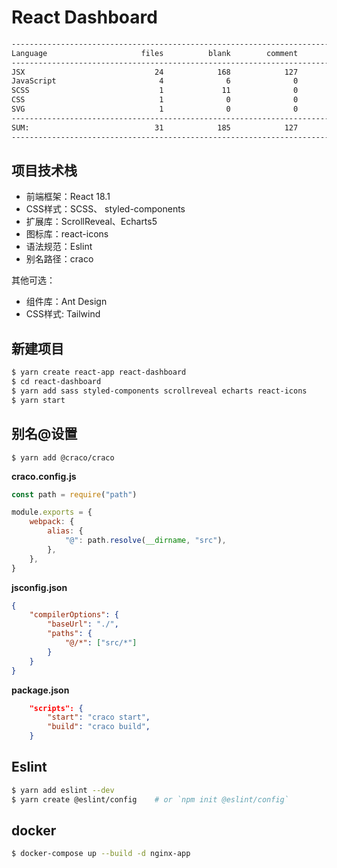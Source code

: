 # React Dashboard

```md
-------------------------------------------------------------------------------
Language                     files          blank        comment           code
-------------------------------------------------------------------------------
JSX                             24            168            127           2684
JavaScript                       4              6              0             58
SCSS                             1             11              0             51
CSS                              1              0              0              1
SVG                              1              0              0              1
-------------------------------------------------------------------------------
SUM:                            31            185            127           2795
-------------------------------------------------------------------------------
```

## 项目技术栈

- 前端框架：React 18.1
- CSS样式：SCSS、 styled-components
- 扩展库：ScrollReveal、Echarts5
- 图标库：react-icons
- 语法规范：Eslint
- 别名路径：craco


其他可选：
- 组件库：Ant Design
- CSS样式: Tailwind

## 新建项目

```sh
$ yarn create react-app react-dashboard
$ cd react-dashboard
$ yarn add sass styled-components scrollreveal echarts react-icons
$ yarn start
```

## 别名@设置

```
$ yarn add @craco/craco
```

**craco.config.js**

```js
const path = require("path")

module.exports = {
	webpack: {
		alias: {
			"@": path.resolve(__dirname, "src"),
		},
	},
}
```

**jsconfig.json**

```json
{
	"compilerOptions": {
		"baseUrl": "./",
		"paths": {
			"@/*": ["src/*"]
		}
	}
}
```

**package.json**

```json
	"scripts": {
		"start": "craco start",
		"build": "craco build",
    }
```


## Eslint

```bash
$ yarn add eslint --dev
$ yarn create @eslint/config 	# or `npm init @eslint/config`
```

## docker

```sh
$ docker-compose up --build -d nginx-app
```







